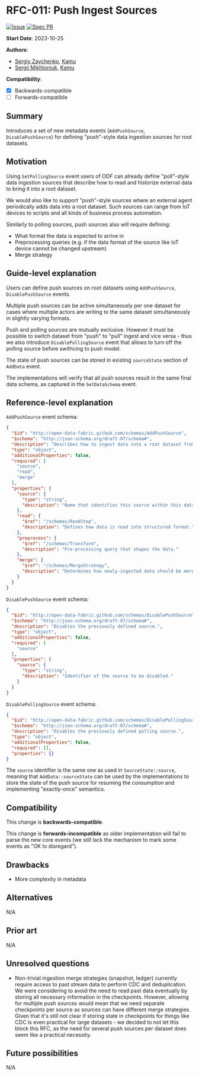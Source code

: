 # RFC-011: Push Ingest Sources

[![Issue](https://img.shields.io/github/issues/detail/state/kamu-data/open-data-fabric/62?label=Issue)](https://github.com/kamu-data/open-data-fabric/issues/62)
[![Spec PR](https://img.shields.io/github/pulls/detail/state/kamu-data/open-data-fabric/63?label=PR)](https://github.com/kamu-data/open-data-fabric/pull/63)

**Start Date**: 2023-10-25

**Authors**:
- [Sergiy Zaychenko](mailto:sergiy.zaychenko@kamu.dev), [Kamu](https://kamu.dev)
- [Sergii Mikhtoniuk](mailto:sergii.mikhtoniuk@kamu.dev), [Kamu](https://kamu.dev)

**Compatibility**:
- [X] Backwards-compatible
- [ ] Forwards-compatible

## Summary
Introduces a set of new metadata events (`AddPushSource`, `DisablePushSource`) for defining "push"-style data ingestion sources for root datasets.

## Motivation
Using `SetPollingSource` event users of ODF can already define "poll"-style data ingestion sources that describe how to read and historize external data to bring it into a root dataset.

We would also like to support "push"-style sources where an external agent periodically adds data into a root dataset. Such sources can range from IoT devices to scripts and all kinds of business process automation.

Similarly to polling sources, push sources also will require defining:
- What format the data is expected to arrive in
- Preprocessing queries (e.g. if the data format of the source like IoT device cannot be changed upstream)
- Merge strategy

## Guide-level explanation
Users can define push sources on root datasets using `AddPushSource`, `DisablePushSource` events.

Multiple push sources can be active simultaneously per one dataset for cases where multiple actors are writing to the same dataset simultaneously in slightly varying formats.

Push and polling sources are mutually exclusive. However it must be possible to switch dataset from "push" to "pull" ingest and vice versa - thus we also introduce `DisablePollingSource` event that allows to turn off the polling source before swithcing to push model.

The state of push sources can be stored in existing `sourceState` section of `AddData` event.

The implementations will verify that all push sources result in the same final data schema, as captured in the `SetDataSchema` event.

## Reference-level explanation

`AddPushSource` event schema:

```json
{
  "$id": "http://open-data-fabric.github.com/schemas/AddPushSource",
  "$schema": "http://json-schema.org/draft-07/schema#",
  "description": "Describes how to ingest data into a root dataset from a certain logical source.",
  "type": "object",
  "additionalProperties": false,
  "required": [
    "source",
    "read",
    "merge"
  ],
  "properties": {
    "source": {
      "type": "string",
      "description": "Name that identifies this source within this dataset."
    },
    "read": {
      "$ref": "/schemas/ReadStep",
      "description": "Defines how data is read into structured format."
    },
    "preprocess": {
      "$ref": "/schemas/Transform",
      "description": "Pre-processing query that shapes the data."
    },
    "merge": {
      "$ref": "/schemas/MergeStrategy",
      "description": "Determines how newly-ingested data should be merged with existing history."
    }
  }
}
```

`DisablePushSource` event schema:

```json
{
  "$id": "http://open-data-fabric.github.com/schemas/DisablePushSource",
  "$schema": "http://json-schema.org/draft-07/schema#",
  "description": "Disables the previously defined source.",
  "type": "object",
  "additionalProperties": false,
  "required": [
    "source"
  ],
  "properties": {
    "source": {
      "type": "string",
      "description": "Identifier of the source to be disabled."
    }
  }
}
```

`DisablePollingSource` event schema:

```json
{
  "$id": "http://open-data-fabric.github.com/schemas/DisablePollingSource",
  "$schema": "http://json-schema.org/draft-07/schema#",
  "description": "Disables the previously defined polling source.",
  "type": "object",
  "additionalProperties": false,
  "required": [],
  "properties": {}
}
```

The `source` identifier is the same one as used in `SourceState::source`, meaning that `AddData::sourceState` can be used by the implementations to store the state of the push source for resuming the consumption and implementing "exactly-once" semantics.

## Compatibility
This change is **backwards-compatible**.

This change is **forwards-incompatible** as older implementation will fail to parse the new core events (we still lack the mechanism to mark some events as "OK to disregard").

## Drawbacks
- More complexity in metadata

## Alternatives
N/A

## Prior art
N/A

## Unresolved questions
- Non-trivial ingestion merge strategies (snapshot, ledger) currently require access to past stream data to perform CDC and deduplication. We were considering to avoid the need to read past data eventually by storing all necessary information in the checkpoints. However, allowing for multiple push sources would mean that we need separate checkpoints per source as sources can have different merge strategies. Given that it's still not clear if storing state in checkpoints for things like CDC is even practical for large datasets - we decided to not let this block this RFC, as the need for several push sources per dataset does seem like a practical necessity.

## Future possibilities
N/A